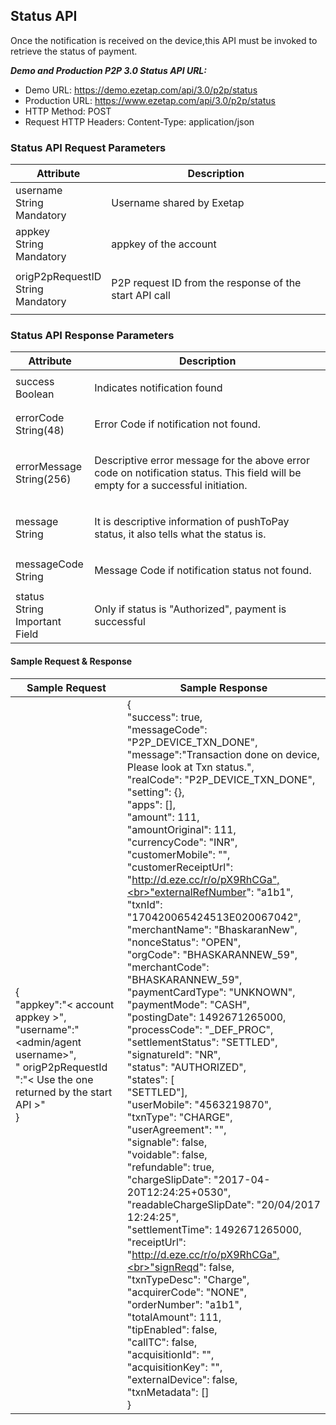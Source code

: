 ## Status API

Once the notification is received on the device,this API must be invoked to retrieve the status of payment.

***Demo and Production P2P 3.0 Status API URL:***
- Demo URL: https://demo.ezetap.com/api/3.0/p2p/status
- Production URL: https://www.ezetap.com/api/3.0/p2p/status
- HTTP Method: POST
- Request HTTP Headers: Content-Type: application/json


### Status API Request Parameters

<table class = "params">
<thead class = "paramhead">
<tr><th class = "parameter">Attribute</th><th class = "Desc">Description</th></tr>
</thead>
<tbody>
<tr><td><div>username</div><div><span>String</span></div><div><span>Mandatory</span></div></td><td><div><p>Username shared by Exetap</p></div></td></tr>
<tr><td><div>appkey</div><div><span>String</span></div><div><span>Mandatory</span></div></td><td><div><p>appkey of the account</p></div></td></tr>
<tr><td><div>origP2pRequestID</div><div><span>String</span></div><div><span>Mandatory</span></div></td><td><div><p>P2P request ID from the response of the start API call</p></div></td></tr>
</tbody>
</table>


### Status API Response Parameters

<table class = "params">
<thead class = "paramhead">
<tr><th class = "parameter">Attribute</th><th class = "Desc">Description</th></tr>
</thead>
<tbody>
<tr><td><div>success</div><div><span>Boolean</span></div></td><td><div><p>Indicates notification found</p></div></td></tr>
<tr><td><div>errorCode</div><div><span>String(48)</span></div></td><td><div><p>Error Code if notification not found.</p></div></td></tr>
<tr><td><div>errorMessage</div><div><span>String(256)</span></div></td><td><div><p>Descriptive error message for the above error code on notification status. This field will be empty for a successful initiation.</p></div></td></tr>
<tr><td><div>message</div><div><span>String</span></div></td><td><div><p>It is descriptive information of pushToPay status, it also tells what the status is.</p></div></td></tr>
<tr><td><div>messageCode</div><div><span>String</span></div></td><td><div><p>Message Code if notification status not found.</p></div></td></tr>
<tr><td><div>status</div><div><span>String</span></div><div><span>Important Field</span></div></td><td><div><p>Only if status is "Authorized", payment is successful</p></div></td></tr>
</tbody>
</table>


#### Sample Request & Response

|Sample Request|Sample Response|
|-----|-----|
|{<br>"appkey":"< account appkey >",<br>"username":"<admin/agent username>",<br>" origP2pRequestId ":"< Use the one returned by the start API >" <br>}|{<br>"success": true,<br>"messageCode": "P2P_DEVICE_TXN_DONE",<br>"message":"Transaction done on device, Please look at Txn status.",<br>"realCode": "P2P_DEVICE_TXN_DONE",<br>"setting": {},<br>"apps": [],<br>"amount": 111,<br>"amountOriginal": 111,<br>"currencyCode": "INR",<br>"customerMobile": "",<br>"customerReceiptUrl": "http://d.eze.cc/r/o/pX9RhCGa",<br>"externalRefNumber": "a1b1",<br>"txnId": "170420065424513E020067042",<br>"merchantName": "BhaskaranNew",<br>"nonceStatus": "OPEN",<br>"orgCode": "BHASKARANNEW_59",<br>"merchantCode": "BHASKARANNEW_59",<br>"paymentCardType": "UNKNOWN",<br>"paymentMode": "CASH",<br>"postingDate": 1492671265000,<br>"processCode": "_DEF_PROC",<br>"settlementStatus": "SETTLED",<br>"signatureId": "NR",<br>"status": "AUTHORIZED",<br>"states": [<br>"SETTLED"],<br>"userMobile": "4563219870",<br>"txnType": "CHARGE",<br>"userAgreement": "",<br>"signable": false,<br>"voidable": false,<br>"refundable": true,<br>"chargeSlipDate": "2017-04-20T12:24:25+0530",<br>"readableChargeSlipDate": "20/04/2017 12:24:25",<br>"settlementTime": 1492671265000,<br>"receiptUrl": "http://d.eze.cc/r/o/pX9RhCGa",<br>"signReqd": false,<br>"txnTypeDesc": "Charge",<br>"acquirerCode": "NONE",<br>"orderNumber": "a1b1",<br>"totalAmount": 111,<br>"tipEnabled": false,<br>"callTC": false,<br>"acquisitionId": "",<br>"acquisitionKey": "",<br>"externalDevice": false,<br>"txnMetadata": []<br>}
